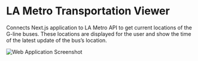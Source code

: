 # LA Metro Transportation Viewer

Connects Next.js application to LA Metro API to get current locations of
the G-line buses. These locations are displayed for the user and show the time
of the latest update of the bus’s location.

![Web Application Screenshot](./files/Screenshot-1.jpg)
